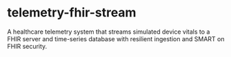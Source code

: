 # telemetry-fhir-stream
A healthcare telemetry system that streams simulated device vitals to a FHIR server and time-series database with resilient ingestion and SMART on FHIR security.
